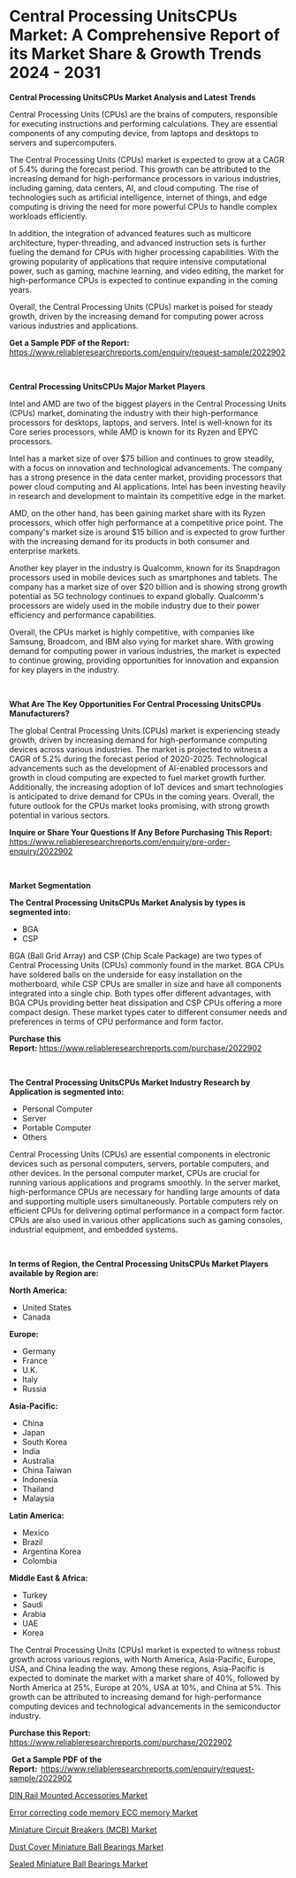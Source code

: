 <p><h1>Central Processing UnitsCPUs Market: A Comprehensive Report of its Market Share & Growth Trends 2024 - 2031</h1></p><p><strong>Central Processing UnitsCPUs Market Analysis and Latest Trends</strong></p>
<p><p>Central Processing Units (CPUs) are the brains of computers, responsible for executing instructions and performing calculations. They are essential components of any computing device, from laptops and desktops to servers and supercomputers.</p><p>The Central Processing Units (CPUs) market is expected to grow at a CAGR of 5.4% during the forecast period. This growth can be attributed to the increasing demand for high-performance processors in various industries, including gaming, data centers, AI, and cloud computing. The rise of technologies such as artificial intelligence, internet of things, and edge computing is driving the need for more powerful CPUs to handle complex workloads efficiently.</p><p>In addition, the integration of advanced features such as multicore architecture, hyper-threading, and advanced instruction sets is further fueling the demand for CPUs with higher processing capabilities. With the growing popularity of applications that require intensive computational power, such as gaming, machine learning, and video editing, the market for high-performance CPUs is expected to continue expanding in the coming years.</p><p>Overall, the Central Processing Units (CPUs) market is poised for steady growth, driven by the increasing demand for computing power across various industries and applications.</p></p>
<p><strong>Get a Sample PDF of the Report:&nbsp;</strong> <a href="https://www.reliableresearchreports.com/enquiry/request-sample/2022902">https://www.reliableresearchreports.com/enquiry/request-sample/2022902</a></p>
<p>&nbsp;</p>
<p><strong>Central Processing UnitsCPUs Major Market Players</strong></p>
<p><p>Intel and AMD are two of the biggest players in the Central Processing Units (CPUs) market, dominating the industry with their high-performance processors for desktops, laptops, and servers. Intel is well-known for its Core series processors, while AMD is known for its Ryzen and EPYC processors.</p><p>Intel has a market size of over $75 billion and continues to grow steadily, with a focus on innovation and technological advancements. The company has a strong presence in the data center market, providing processors that power cloud computing and AI applications. Intel has been investing heavily in research and development to maintain its competitive edge in the market.</p><p>AMD, on the other hand, has been gaining market share with its Ryzen processors, which offer high performance at a competitive price point. The company's market size is around $15 billion and is expected to grow further with the increasing demand for its products in both consumer and enterprise markets.</p><p>Another key player in the industry is Qualcomm, known for its Snapdragon processors used in mobile devices such as smartphones and tablets. The company has a market size of over $20 billion and is showing strong growth potential as 5G technology continues to expand globally. Qualcomm's processors are widely used in the mobile industry due to their power efficiency and performance capabilities.</p><p>Overall, the CPUs market is highly competitive, with companies like Samsung, Broadcom, and IBM also vying for market share. With growing demand for computing power in various industries, the market is expected to continue growing, providing opportunities for innovation and expansion for key players in the industry.</p></p>
<p>&nbsp;</p>
<p><strong>What Are The Key Opportunities For Central Processing UnitsCPUs Manufacturers?</strong></p>
<p><p>The global Central Processing Units (CPUs) market is experiencing steady growth, driven by increasing demand for high-performance computing devices across various industries. The market is projected to witness a CAGR of 5.2% during the forecast period of 2020-2025. Technological advancements such as the development of AI-enabled processors and growth in cloud computing are expected to fuel market growth further. Additionally, the increasing adoption of IoT devices and smart technologies is anticipated to drive demand for CPUs in the coming years. Overall, the future outlook for the CPUs market looks promising, with strong growth potential in various sectors.</p></p>
<p><strong>Inquire or Share Your Questions If Any Before Purchasing This Report:</strong> <a href="https://www.reliableresearchreports.com/enquiry/pre-order-enquiry/2022902">https://www.reliableresearchreports.com/enquiry/pre-order-enquiry/2022902</a></p>
<p>&nbsp;</p>
<p><strong>Market Segmentation</strong></p>
<p><strong>The Central Processing UnitsCPUs Market Analysis by types is segmented into:</strong></p>
<p><ul><li>BGA</li><li>CSP</li></ul></p>
<p><p>BGA (Ball Grid Array) and CSP (Chip Scale Package) are two types of Central Processing Units (CPUs) commonly found in the market. BGA CPUs have soldered balls on the underside for easy installation on the motherboard, while CSP CPUs are smaller in size and have all components integrated into a single chip. Both types offer different advantages, with BGA CPUs providing better heat dissipation and CSP CPUs offering a more compact design. These market types cater to different consumer needs and preferences in terms of CPU performance and form factor.</p></p>
<p><strong>Purchase this Report:&nbsp;</strong><a href="https://www.reliableresearchreports.com/purchase/2022902">https://www.reliableresearchreports.com/purchase/2022902</a></p>
<p>&nbsp;</p>
<p><strong>The Central Processing UnitsCPUs Market Industry Research by Application is segmented into:</strong></p>
<p><ul><li>Personal Computer</li><li>Server</li><li>Portable Computer</li><li>Others</li></ul></p>
<p><p>Central Processing Units (CPUs) are essential components in electronic devices such as personal computers, servers, portable computers, and other devices. In the personal computer market, CPUs are crucial for running various applications and programs smoothly. In the server market, high-performance CPUs are necessary for handling large amounts of data and supporting multiple users simultaneously. Portable computers rely on efficient CPUs for delivering optimal performance in a compact form factor. CPUs are also used in various other applications such as gaming consoles, industrial equipment, and embedded systems.</p></p>
<p>&nbsp;</p>
<p><strong>In terms of Region, the Central Processing UnitsCPUs Market Players available by Region are:</strong></p>
<p>
    <p> <strong> North America: </strong>
        <ul>
            <li>United States</li>
            <li>Canada</li>
        </ul>
        </p> 
    <p> <strong> Europe: </strong>
        <ul>
            <li>Germany</li>
            <li>France</li>
            <li>U.K.</li>
            <li>Italy</li>
            <li>Russia</li>
        </ul>
        </p> 
    <p> <strong> Asia-Pacific: </strong>
        <ul>
            <li>China</li>
            <li>Japan</li>
            <li>South Korea</li>
            <li>India</li>
            <li>Australia</li>
            <li>China Taiwan</li>
            <li>Indonesia</li>
            <li>Thailand</li>
            <li>Malaysia</li>
        </ul>
        </p> 
    <p> <strong> Latin America: </strong>
        <ul>
            <li>Mexico</li>
            <li>Brazil</li>
            <li>Argentina Korea</li>
            <li>Colombia</li>
        </ul>
        </p> 
    <p> <strong> Middle East & Africa: </strong>
        <ul>
            <li>Turkey</li>
            <li>Saudi</li>
            <li>Arabia</li>
            <li>UAE</li>
            <li>Korea</li>
        </ul>
    </p>
    </p>
<p><p>The Central Processing Units (CPUs) market is expected to witness robust growth across various regions, with North America, Asia-Pacific, Europe, USA, and China leading the way. Among these regions, Asia-Pacific is expected to dominate the market with a market share of 40%, followed by North America at 25%, Europe at 20%, USA at 10%, and China at 5%. This growth can be attributed to increasing demand for high-performance computing devices and technological advancements in the semiconductor industry.</p></p>
<p><strong>Purchase this Report: </strong><a href="https://www.reliableresearchreports.com/purchase/2022902">https://www.reliableresearchreports.com/purchase/2022902</a></p>
<p>&nbsp;<strong>Get a Sample PDF of the Report:&nbsp;&nbsp;</strong><a href="https://www.reliableresearchreports.com/enquiry/request-sample/2022902">https://www.reliableresearchreports.com/enquiry/request-sample/2022902</a></p>
<p><strong></strong></p>
<p><p><a href="https://view.publitas.com/reportprime-1/din-rail-mounted-accessories-market-size-and-examines-its-market-scope-with-a-primary-focus-on-growth-opportunities-and-forecasted-trends-spanning-from-2024-to-2031/">DIN Rail Mounted Accessories Market</a></p><p><a href="https://github.com/nancykennedykellievqfqt2/Market-Research-Report-List-1/blob/main/error-correcting-code-memory-ecc-memory-market.md">Error correcting code memory ECC memory Market</a></p><p><a href="https://view.publitas.com/reportprime-1/miniature-circuit-breakers-mcb-market-furnish-information-about-market-size-market-share-market-dynamics-and-projections-spanning-from-2024-to-2031/">Miniature Circuit Breakers (MCB) Market</a></p><p><a href="https://chivalrous-flock-a86.notion.site/Dust-Cover-Miniature-Ball-Bearings-Market-Research-Report-The-Key-To-Successful-Business-Strategy-F-83067d0b191b46c781d84bf67b35c189">Dust Cover Miniature Ball Bearings Market</a></p><p><a href="https://faithful-glue-af3.notion.site/Sealed-Miniature-Ball-Bearings-Market-Size-Market-Share-and-Global-Market-Analysis-Report-2024-2-6f473131c4dd4e669f66415370d39f73">Sealed Miniature Ball Bearings Market</a></p></p>